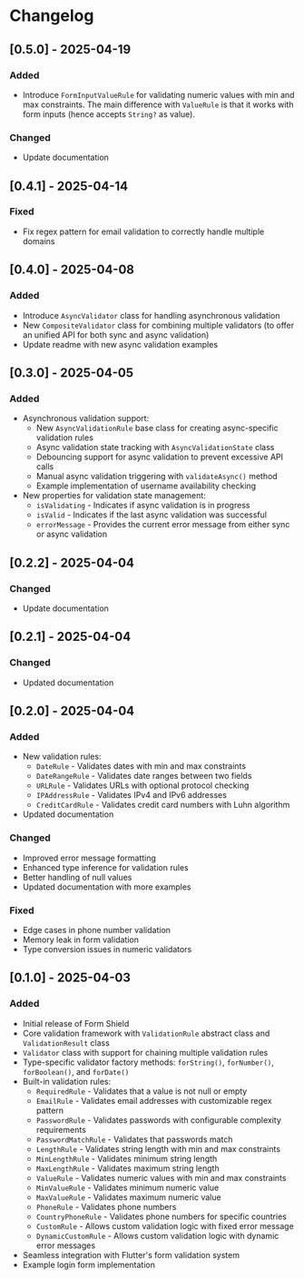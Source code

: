 # Changelog

## [0.5.0] - 2025-04-19
### Added
- Introduce `FormInputValueRule` for validating numeric values with min and max constraints. The main difference with `ValueRule` is that it works with form inputs (hence accepts `String?` as value).

### Changed
- Update documentation

## [0.4.1] - 2025-04-14
### Fixed
- Fix regex pattern for email validation to correctly handle multiple domains

## [0.4.0] - 2025-04-08
### Added
- Introduce `AsyncValidator` class for handling asynchronous validation
- New `CompositeValidator` class for combining multiple validators (to offer an unified API for both sync and async validation)
- Update readme with new async validation examples

## [0.3.0] - 2025-04-05
### Added
- Asynchronous validation support:
  - New `AsyncValidationRule` base class for creating async-specific validation rules
  - Async validation state tracking with `AsyncValidationState` class
  - Debouncing support for async validation to prevent excessive API calls
  - Manual async validation triggering with `validateAsync()` method
  - Example implementation of username availability checking
- New properties for validation state management:
  - `isValidating` - Indicates if async validation is in progress
  - `isValid` - Indicates if the last async validation was successful
  - `errorMessage` - Provides the current error message from either sync or async validation

## [0.2.2] - 2025-04-04
### Changed
- Update documentation

## [0.2.1] - 2025-04-04
### Changed
- Updated documentation

## [0.2.0] - 2025-04-04

### Added

- New validation rules:
  - `DateRule` - Validates dates with min and max constraints
  - `DateRangeRule` - Validates date ranges between two fields
  - `URLRule` - Validates URLs with optional protocol checking
  - `IPAddressRule` - Validates IPv4 and IPv6 addresses
  - `CreditCardRule` - Validates credit card numbers with Luhn algorithm
- Updated documentation

### Changed

- Improved error message formatting
- Enhanced type inference for validation rules
- Better handling of null values
- Updated documentation with more examples

### Fixed

- Edge cases in phone number validation
- Memory leak in form validation
- Type conversion issues in numeric validators


## [0.1.0] - 2025-04-03

### Added

- Initial release of Form Shield
- Core validation framework with `ValidationRule` abstract class and `ValidationResult` class
- `Validator` class with support for chaining multiple validation rules
- Type-specific validator factory methods: `forString()`, `forNumber()`, `forBoolean()`, and `forDate()`
- Built-in validation rules:
  - `RequiredRule` - Validates that a value is not null or empty
  - `EmailRule` - Validates email addresses with customizable regex pattern
  - `PasswordRule` - Validates passwords with configurable complexity requirements
  - `PasswordMatchRule` - Validates that passwords match
  - `LengthRule` - Validates string length with min and max constraints
  - `MinLengthRule` - Validates minimum string length
  - `MaxLengthRule` - Validates maximum string length
  - `ValueRule` - Validates numeric values with min and max constraints
  - `MinValueRule` - Validates minimum numeric value
  - `MaxValueRule` - Validates maximum numeric value
  - `PhoneRule` - Validates phone numbers
  - `CountryPhoneRule` - Validates phone numbers for specific countries
  - `CustomRule` - Allows custom validation logic with fixed error message
  - `DynamicCustomRule` - Allows custom validation logic with dynamic error messages
- Seamless integration with Flutter's form validation system
- Example login form implementation